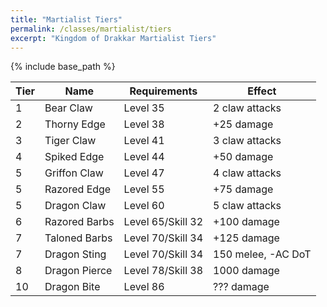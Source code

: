 ```yaml
---
title: "Martialist Tiers"
permalink: /classes/martialist/tiers
excerpt: "Kingdom of Drakkar Martialist Tiers"
---
```


{% include base_path %}

Tier | Name | Requirements | Effect
---- | ---- | ------------ | ------
1    | Bear Claw        | Level 35 | 2 claw attacks
2    | Thorny Edge      | Level 38 | +25 damage
3    | Tiger Claw       | Level 41 | 3 claw attacks
4    | Spiked Edge      | Level 44 | +50 damage
5    | Griffon Claw     | Level 47 | 4 claw attacks
5    | Razored Edge     | Level 55 | +75 damage
5    | Dragon Claw      | Level 60 | 5 claw attacks
6    | Razored Barbs    | Level 65/Skill 32 | +100 damage
7    | Taloned Barbs    | Level 70/Skill 34 | +125 damage
7    | Dragon Sting     | Level 70/Skill 34 | 150 melee, -AC DoT
8    | Dragon Pierce    | Level 78/Skill 38 | 1000 damage
10   | Dragon Bite      | Level 86 | ??? damage
